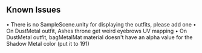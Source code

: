 ## Known Issues
  • There is no SampleScene.unity for displaying the outfits, please add one
  • On DustMetal outfit, Ashes throne get weird eyebrows UV mapping
  • On DustMetal outfit, bagMetalMat material doesn't have an alpha value for the Shadow Metal color (put it to 191)
